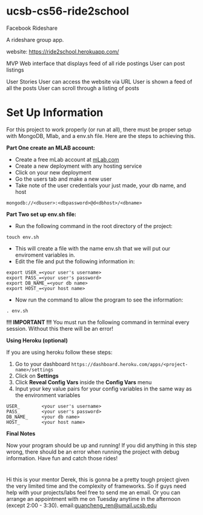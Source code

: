 # ucsb-cs56-ride2school
Facebook Rideshare

A rideshare group app.

website: https://ride2school.herokuapp.com/

MVP
Web interface that displays feed of all ride postings
User can post listings

User Stories
User can access the website via URL
User is shown a feed of all the posts
User can scroll through a listing of posts 

# Set Up Information

For this project to work properly (or run at all), there must be proper setup with MongoDB, Mlab, and a env.sh file. Here are the steps to achieving this.

__Part One create an MLAB account:__

- Create a free mLab account at [mLab.com](https://mlab.com)
- Create a new deployment with any hosting service
- Click on your new deployment
- Go the users tab and make a new user
- Take note of the user credentials your just made, your db name, and host

```
mongodb://<dbuser>:<dbpassword>@d<dbhost>/<dbname>
```

__Part Two set up env.sh file:__

- Run the following command in the root directory of the project:

```
touch env.sh
```

- This will create a file with the name env.sh that we will put our enviroment variables in.
- Edit the file and put the following information in:

```
export USER_=<your user's username>
export PASS_=<your user's password>
export DB_NAME_=<your db name>
export HOST_=<your host name>
```

- Now run the command to allow the program to see the information:

```
. env.sh
```

__!!! IMPORTANT !!!__
You must run the following command in terminal every session. Without this there will be an error!

__Using Heroku (optional)__

If you are using heroku follow these steps:

1. Go to your dashboard ```https://dashboard.heroku.com/apps/<project-name>/settings```
2. Click on __Settings__
3. Click __Reveal Config Vars__ inside the __Config Vars__ menu
5. Input your key value pairs for your config variables in the same way as the environment variables

```
USER_        <your user's username>
PASS_        <your user's password>
DB_NAME_     <your db name>
HOST_        <your host name>
````

__Final Notes__

Now your program should be up and running! If you did anything in this step wrong, there should be an error when running the project with debug information. Have fun and catch those rides!



#
Hi this is your mentor Derek, this is gonna be a pretty tough project given the very limited time and the complexity of frameworks. So if guys need help with your projects/labs feel free to send me an email. Or you can arrange an appointment with me on Tuesday anytime in the afternoon (except 2:00 - 3:30). 
email:guancheng_ren@umail.ucsb.edu
